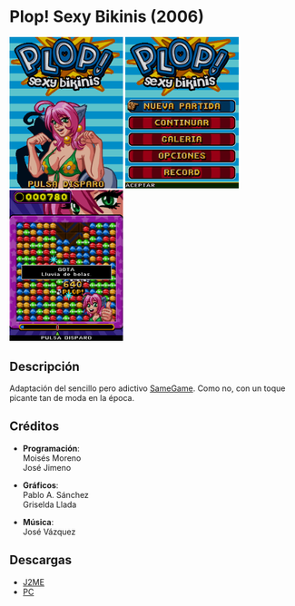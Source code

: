 # Plop! Sexy Bikinis (2006)
[<img src="screenshots/PlopSexyBikinis_title.png" width="200"></img>](screenshots/PlopSexyBikinis_title.png)
[<img src="screenshots/PlopSexyBikinis_menu.png" width="200"></img>](screenshots/PlopSexyBikinis_menu.png)
[<img src="screenshots/PlopSexyBikinis_game.png" width="200"></img>](screenshots/PlopSexyBikinis_game.png)

## Descripción
Adaptación del sencillo pero adictivo [SameGame](https://es.wikipedia.org/wiki/SameGame). Como no, con un toque picante tan de moda en la época.

## Créditos
- **Programación**:<br>
Moisés Moreno<br>
José Jimeno

- **Gráficos**:<br>
Pablo A. Sánchez<br>
Griselda Llada

- **Música**:<br>
José Vázquez

## Descargas
- [J2ME](jars/j2me/PlopSexyBikinis_240x320.jar?raw=true)
- [PC](jars/pc/PlopSexyBikinis.jar?raw=true)
